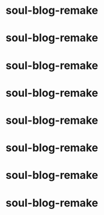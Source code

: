# soul-blog-remake
# soul-blog-remake
# soul-blog-remake
# soul-blog-remake
# soul-blog-remake
# soul-blog-remake
# soul-blog-remake
# soul-blog-remake
